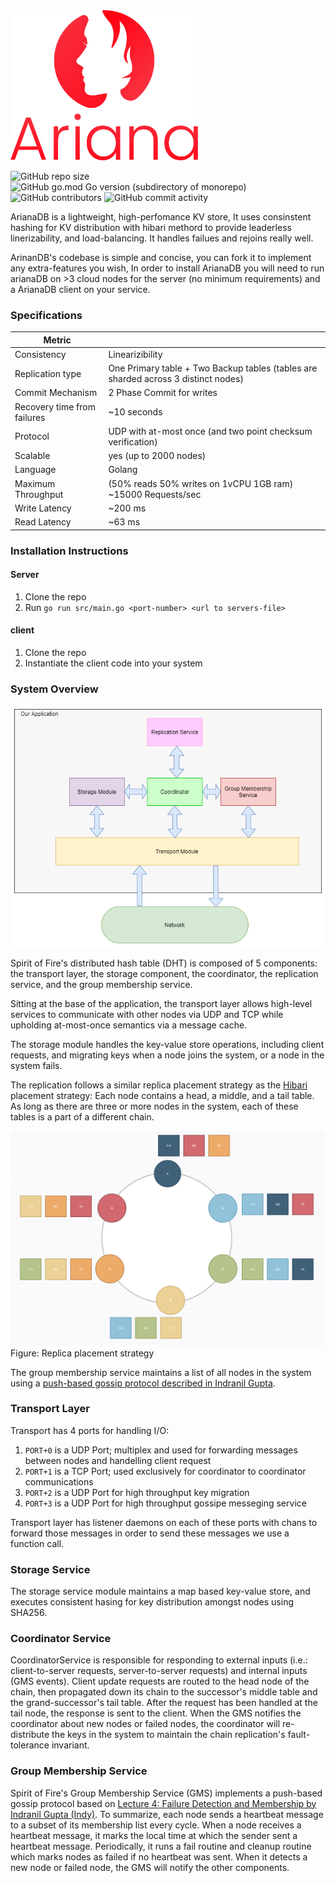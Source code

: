 
<img src="https://github.com/dhruvpatelgeek/arianaDB/blob/main/images/A13999_Aap%20Icon_DF.png" width="300">

<img alt="GitHub repo size" src="https://img.shields.io/github/repo-size/dhruvpatelgeek/arianaDB?style=plastic"> <img alt="GitHub go.mod Go version (subdirectory of monorepo)" src="https://img.shields.io/github/go-mod/go-version/dhruvpatelgeek/arianaDB"> <img alt="GitHub contributors" src="https://img.shields.io/github/contributors/dhruvpatelgeek/arianaDB"> <img alt="GitHub commit activity" src="https://img.shields.io/github/commit-activity/y/dhruvpatelgeek/arianaDB">


ArianaDB is a lightweight, high-perfomance KV store, It uses consinstent hashing for KV distribution with hibari methord to provide leaderless linerizability, and load-balancing. It handles failues and rejoins really well.

ArinanDB's codebase is simple and concise, you can fork it to implement any extra-features you wish, In order to install ArianaDB you will need to run arianaDB on >3 cloud nodes for the server (no minimum requirements) and a ArianaDB client on your service.


### Specifications
| Metric                      |                                                              |
| --------------------------- | ------------------------------------------------------------ |
| Consistency                 | Linearizibility                                              |
| Replication type            | One Primary table + Two Backup tables (tables are sharded across 3 distinct nodes) |
| Commit Mechanism            | 2 Phase Commit for writes                                    |
| Recovery time from failures | ~10 seconds                                                  |
| Protocol                    | UDP with at-most once (and two point checksum verification)  |
| Scalable                    | yes (up to 2000 nodes)                                       |
| Language                    | Golang                                                       |
| Maximum Throughput          | (50% reads 50% writes on 1vCPU 1GB ram) ~15000 Requests/sec  |
| Write Latency               | ~200 ms                                                      |
| Read Latency                | ~63 ms                                                       |

### Installation Instructions
#### Server 
1. Clone the repo
2. Run ```go run src/main.go <port-number> <url to servers-file>```
#### client 
1. Clone the repo 
2. Instantiate the client code into your system

### System Overview
![Basic system architecture](images/M2_Arch.png)

Spirit of Fire's distributed hash table (DHT) is composed of 5 components: the transport layer, the storage component, the coordinator, the replication service, and the group membership service.

Sitting at the base of the application, the transport layer allows high-level services to communicate with other nodes via UDP and TCP while upholding at-most-once semantics via a message cache.

The storage module handles the key-value store operations, including client requests, and migrating keys when a node joins the system, or a node in the system fails. 

The replication follows a similar replica placement strategy as the [Hibari](http://www.snookles.com/scott/publications/erlang2010-slf.pdf) placement strategy: Each node contains a head, a middle, and a tail table.
As long as there are three or more nodes in the system, each of these tables is a part of a different chain.

![alt text](images/hibari.png)
Figure: Replica placement strategy

The group membership service maintains a list of all nodes in the system using a [push-based gossip protocol described in Indranil Gupta](https://courses.engr.illinois.edu/cs425/fa2014/L4.fa14.pdf). 

### Transport Layer
Transport has 4 ports for handling I/O:
1. ````PORT+0```` is a UDP Port; multiplex and used for forwarding messages between nodes and handelling client request 
2. ````PORT+1```` is a TCP Port; used exclusively for coordinator to coordinator communications
3. ````PORT+2````  is a UDP Port for high throughput key migration 
4. ````PORT+3````  is a UDP Port for high throughput gossipe messeging service 

Transport layer has listener daemons on each of these ports with chans to forward those messages in order to send these messages we use a function call.

### Storage Service
The storage service module maintains a map based key-value store, and executes consistent hasing for key distribution amongst nodes using SHA256.

### Coordinator Service
CoordinatorService is responsible for responding to external inputs (i.e.: client-to-server requests, server-to-server requests) and internal inputs (GMS events). Client update requests are routed to the head node of the chain, then propagated down its chain to the successor's middle table and the grand-successor's tail table. After the request has been handled at the tail node, the response is sent to the client. When the GMS notifies the coordinator about new nodes or failed nodes, the coordinator will re-distribute the keys in the system to maintain the chain replication's fault-tolerance invariant.

### Group Membership Service
Spirit of Fire's Group Membership Service (GMS) implements a push-based gossip protocol based on [Lecture 4: Failure Detection and Membership by Indranil Gupta (Indy)](https://courses.engr.illinois.edu/cs425/fa2014/L4.fa14.pdf). To summarize, each node sends a heartbeat message to a subset of its membership list every cycle. When a node receives a heartbeat message, it marks the local time at which the sender sent a heartbeat message. Periodically, it runs a fail routine and cleanup routine which marks nodes as failed if no heartbeat was sent. When it detects a new node or failed node, the GMS will notify the other components.



